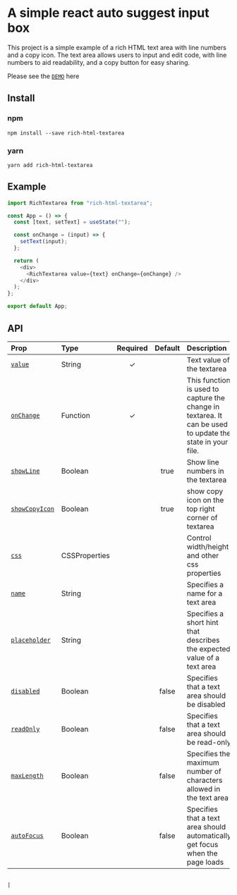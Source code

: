 # A simple react auto suggest input box

This project is a simple example of a rich HTML text area with line numbers and a copy icon. The text area allows users to input and edit code, with line numbers to aid readability, and a copy button for easy sharing.

Please see the [`DEMO`](https://stackutils.com/#/codeformatter) here

## Install

### npm

```
npm install --save rich-html-textarea
```

### yarn

```
yarn add rich-html-textarea
```

## Example

```javascript
import RichTextarea from "rich-html-textarea";

const App = () => {
  const [text, setText] = useState("");

  const onChange = (input) => {
    setText(input);
  };

  return (
    <div>
      <RichTextarea value={text} onChange={onChange} />
    </div>
  );
};

export default App;
```

## API

| Prop                            | Type          | Required | Default | Description                                                                                               |
| :------------------------------ | :------------ | :------: | :-----: | :-------------------------------------------------------------------------------------------------------- |
| [`value`](#value)               | String        |    ✓     |         | Text value of the textarea                                                                                |
| [`onChange`](#onChange)         | Function      |    ✓     |         | This function is used to capture the change in textarea. It can be used to update the state in your file. |
| [`showLine`](#showLine)         | Boolean       |          |  true   | Show line numbers in the textarea                                                                         |
| [`showCopyIcon`](#showCopyIcon) | Boolean       |          |  true   | show copy icon on the top right corner of textarea                                                        |
| [`css`](#css)                   | CSSProperties |          |         | Control width/height and other css properties                                                             |
| [`name`](#name)                 | String        |          |         | Specifies a name for a text area                                                                          |
| [`placeholder`](#placeholder)   | String        |          |         | Specifies a short hint that describes the expected value of a text area                                   |
| [`disabled`](#disabled)         | Boolean       |          |  false  | Specifies that a text area should be disabled                                                             |
| [`readOnly`](#readOnly)         | Boolean       |          |  false  | Specifies that a text area should be read-only                                                            |
| [`maxLength`](#maxLength)       | Boolean       |          |  false  | Specifies the maximum number of characters allowed in the text area                                       |
| [`autoFocus`](#autoFocus)       | Boolean       |          |  false  | Specifies that a text area should automatically get focus when the page loads                             |

                                                                                |
